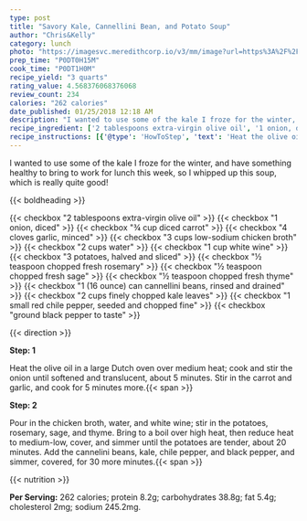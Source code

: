 ```yaml
---
type: post
title: "Savory Kale, Cannellini Bean, and Potato Soup"
author: "Chris&Kelly"
category: lunch
photo: "https://imagesvc.meredithcorp.io/v3/mm/image?url=https%3A%2F%2Fimages.media-allrecipes.com%2Fuserphotos%2F334769.jpg"
prep_time: "P0DT0H15M"
cook_time: "P0DT1H0M"
recipe_yield: "3 quarts"
rating_value: 4.568376068376068
review_count: 234
calories: "262 calories"
date_published: 01/25/2018 12:18 AM
description: "I wanted to use some of the kale I froze for the winter, and have something healthy to bring to work for lunch this week, so I whipped up this soup, which is really quite good!"
recipe_ingredient: ['2 tablespoons extra-virgin olive oil', '1 onion, diced', '¾ cup diced carrot', '4 cloves garlic, minced', '3 cups low-sodium chicken broth', '2 cups water', '1 cup white wine', '3 potatoes, halved and sliced', '½ teaspoon chopped fresh rosemary', '½ teaspoon chopped fresh sage', '½ teaspoon chopped fresh thyme', '1 (16 ounce) can cannellini beans, rinsed and drained', '2 cups finely chopped kale leaves', '1 small red chile pepper, seeded and chopped fine', 'ground black pepper to taste']
recipe_instructions: [{'@type': 'HowToStep', 'text': 'Heat the olive oil in a large Dutch oven over medium heat; cook and stir the onion until softened and translucent, about 5 minutes. Stir in the carrot and garlic, and cook for 5 minutes more.\n'}, {'@type': 'HowToStep', 'text': 'Pour in the chicken broth, water, and white wine; stir in the potatoes, rosemary, sage, and thyme. Bring to a boil over high heat, then reduce heat to medium-low, cover, and simmer until the potatoes are tender, about 20 minutes. Add the cannelini beans, kale, chile pepper, and black pepper, and simmer, covered, for 30 more minutes.\n'}]
---
```


I wanted to use some of the kale I froze for the winter, and have something healthy to bring to work for lunch this week, so I whipped up this soup, which is really quite good! 

{{< boldheading >}}

{{< checkbox "2 tablespoons extra-virgin olive oil" >}}
{{< checkbox "1  onion, diced" >}}
{{< checkbox "¾ cup diced carrot" >}}
{{< checkbox "4 cloves garlic, minced" >}}
{{< checkbox "3 cups low-sodium chicken broth" >}}
{{< checkbox "2 cups water" >}}
{{< checkbox "1 cup white wine" >}}
{{< checkbox "3  potatoes, halved and sliced" >}}
{{< checkbox "½ teaspoon chopped fresh rosemary" >}}
{{< checkbox "½ teaspoon chopped fresh sage" >}}
{{< checkbox "½ teaspoon chopped fresh thyme" >}}
{{< checkbox "1 (16 ounce) can cannellini beans, rinsed and drained" >}}
{{< checkbox "2 cups finely chopped kale leaves" >}}
{{< checkbox "1 small red chile pepper, seeded and chopped fine" >}}
{{< checkbox "ground black pepper to taste" >}}


{{< direction >}}

**Step: 1**

Heat the olive oil in a large Dutch oven over medium heat; cook and stir the onion until softened and translucent, about 5 minutes. Stir in the carrot and garlic, and cook for 5 minutes more.{{< span >}}

**Step: 2**

Pour in the chicken broth, water, and white wine; stir in the potatoes, rosemary, sage, and thyme. Bring to a boil over high heat, then reduce heat to medium-low, cover, and simmer until the potatoes are tender, about 20 minutes. Add the cannelini beans, kale, chile pepper, and black pepper, and simmer, covered, for 30 more minutes.{{< span >}}

{{< nutrition >}}

**Per Serving:** 262 calories; protein 8.2g; carbohydrates 38.8g; fat 5.4g; cholesterol 2mg; sodium 245.2mg.